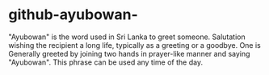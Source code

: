 # github-ayubowan-

"Ayubowan" is the word used in Sri Lanka to greet someone. Salutation wishing the recipient a long life, typically as a greeting or a goodbye. One is Generally greeted by joining two hands in prayer-like manner and saying "Ayubowan". This phrase can be used any time of the day.


